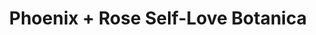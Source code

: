 ---
title: "Phoenix + Rose Self-Love Botanica"
url: /grand-rapids/phoenix-rose-self-love-botanica/
shop: gift
---
